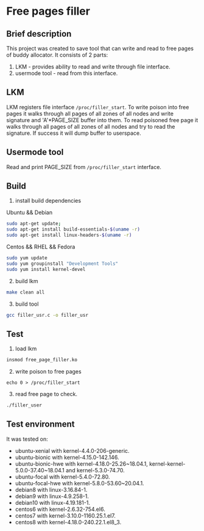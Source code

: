 # Free pages filler
## Brief description

This project was created to save tool that can write and read to free pages of buddy allocator.
It consists of 2 parts:
1. LKM - provides ability to read and write through file interface.
2. usermode tool - read from this interface.

## LKM

LKM registers file interface ``/proc/filler_start``. To write poison into free pages it walks through
all pages of all zones of all nodes and write signature and 'A'*PAGE_SIZE buffer into them.
To read poisoned free page it walks through all pages of all zones of all nodes and try to read
the signature. If success it will dump buffer to userspace.

## Usermode tool

Read and print PAGE_SIZE from ``/proc/filler_start`` interface. 

## Build

1. install build dependencies

Ubuntu && Debian
```sh
sudo apt-get update;
sudo apt-get install build-essentials-$(uname -r)
sudo apt-get install linux-headers-$(uname -r)
```
Centos && RHEL && Fedora
```sh
sudo yum update
sudo yum groupinstall "Development Tools"
sudo yum install kernel-devel
```
2. build lkm
```sh
make clean all
```

3. build tool
```sh
gcc filler_usr.c -o filler_usr
```

## Test
1. load lkm
```sh
insmod free_page_filler.ko
```
2. write poison to free pages
```
echo 0 > /proc/filler_start
```
3. read free page to check.
```sh
./filler_user
```

## Test environment

It was tested on: 
 - ubuntu-xenial with kernel-4.4.0-206-generic.
 - ubuntu-bionic with kernel-4.15.0-142.146.
 - ubuntu-bionic-hwe with kernel-4.18.0-25.26~18.04.1, kernel-kernel-5.0.0-37.40~18.04.1 and kernel-5.3.0-74.70.
 - ubuntu-focal with kernel-5.4.0-72.80.
 - ubuntu-focal-hwe with kernel-5.8.0-53.60~20.04.1.
 - debian8 with linux-3.16.84-1.
 - debian9 with linux-4.9.258-1.
 - debian10 with linux-4.19.181-1.
 - centos6 with kernel-2.6.32-754.el6.
 - centos7 with kernel-3.10.0-1160.25.1.el7.
 - centos8 with kernel-4.18.0-240.22.1.el8_3.
